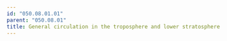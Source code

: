 ```yaml
---
id: "050.08.01.01"
parent: "050.08.01"
title: General circulation in the troposphere and lower stratosphere
---
```


